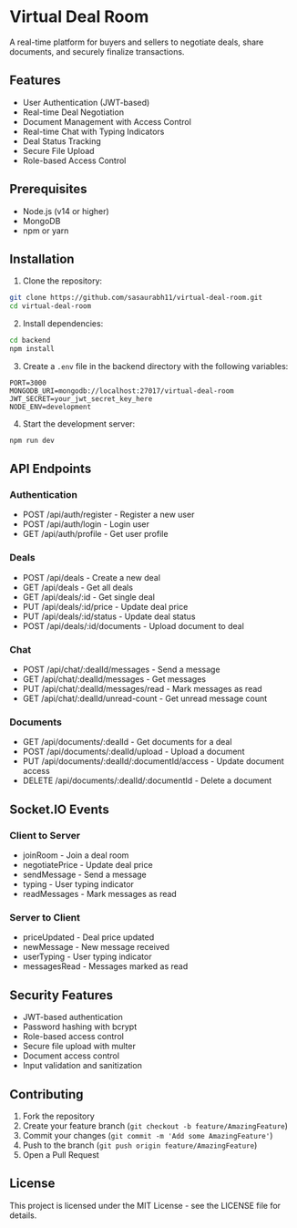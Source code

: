 # Virtual Deal Room

A real-time platform for buyers and sellers to negotiate deals, share documents, and securely finalize transactions.

## Features

- User Authentication (JWT-based)
- Real-time Deal Negotiation
- Document Management with Access Control
- Real-time Chat with Typing Indicators
- Deal Status Tracking
- Secure File Upload
- Role-based Access Control

## Prerequisites

- Node.js (v14 or higher)
- MongoDB
- npm or yarn

## Installation

1. Clone the repository:
```bash
git clone https://github.com/sasaurabh11/virtual-deal-room.git
cd virtual-deal-room
```

2. Install dependencies:
```bash
cd backend
npm install
```

3. Create a `.env` file in the backend directory with the following variables:
```
PORT=3000
MONGODB_URI=mongodb://localhost:27017/virtual-deal-room
JWT_SECRET=your_jwt_secret_key_here
NODE_ENV=development
```

4. Start the development server:
```bash
npm run dev
```

## API Endpoints

### Authentication
- POST /api/auth/register - Register a new user
- POST /api/auth/login - Login user
- GET /api/auth/profile - Get user profile

### Deals
- POST /api/deals - Create a new deal
- GET /api/deals - Get all deals
- GET /api/deals/:id - Get single deal
- PUT /api/deals/:id/price - Update deal price
- PUT /api/deals/:id/status - Update deal status
- POST /api/deals/:id/documents - Upload document to deal

### Chat
- POST /api/chat/:dealId/messages - Send a message
- GET /api/chat/:dealId/messages - Get messages
- PUT /api/chat/:dealId/messages/read - Mark messages as read
- GET /api/chat/:dealId/unread-count - Get unread message count

### Documents
- GET /api/documents/:dealId - Get documents for a deal
- POST /api/documents/:dealId/upload - Upload a document
- PUT /api/documents/:dealId/:documentId/access - Update document access
- DELETE /api/documents/:dealId/:documentId - Delete a document

## Socket.IO Events

### Client to Server
- joinRoom - Join a deal room
- negotiatePrice - Update deal price
- sendMessage - Send a message
- typing - User typing indicator
- readMessages - Mark messages as read

### Server to Client
- priceUpdated - Deal price updated
- newMessage - New message received
- userTyping - User typing indicator
- messagesRead - Messages marked as read

## Security Features

- JWT-based authentication
- Password hashing with bcrypt
- Role-based access control
- Secure file upload with multer
- Document access control
- Input validation and sanitization

## Contributing

1. Fork the repository
2. Create your feature branch (`git checkout -b feature/AmazingFeature`)
3. Commit your changes (`git commit -m 'Add some AmazingFeature'`)
4. Push to the branch (`git push origin feature/AmazingFeature`)
5. Open a Pull Request

## License

This project is licensed under the MIT License - see the LICENSE file for details. 
